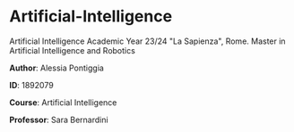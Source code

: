 # Artificial-Intelligence

Artificial Intelligence Academic Year 23/24 "La Sapienza", Rome. 
Master in Artificial Intelligence and Robotics

**Author**: Alessia Pontiggia

**ID**: 1892079

**Course**: Artificial Intelligence

**Professor**: Sara Bernardini
